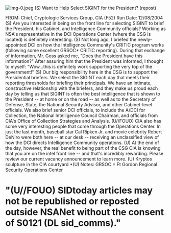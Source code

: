![img-0.jpeg](img-0.jpeg)
(S) Want to Help Select SIGINT for the President? (repost)

FROM:
Chief, Cryptologic Services Group, CIA (F52)
Run Date: 12/08/2004
(S) Are you interested in being on the front line for selecting SIGINT to brief the President, his Cabinet, and Intelligence Community officials? Working as NSA's representative in the DCI Operations Center (where the CSG is located) is definitely interesting.
(S) Not long ago, I briefed the newly-appointed DCI on how the Intelligence Community's CRITIC program works (following some excellent GRSOC* CRITIC reporting). During that exchange of information, Mr. Goss asked me, "Does the President have this information?" After assuring him that the President was informed, I thought to myself: "Wow...this is definitely work supporting the very top of the government!"
(S) Our big responsibility here in the CSG is to support the Presidential briefers. We select the SIGINT each day that meets their reporting thresholds for briefing their principals. We have an intimate, constructive relationship with the briefers, and they make us proud each day by telling us that SIGINT is often the best intelligence that is shown to the President -- at home or on the road -- as well as to the Secretary of Defense, State, the National Security Advisor, and other Cabinet-level officials. We also brief senior DCI officials, to include the A/DCI for Collection, the National Intelligence Council Chairman, and officials from CIA's Office of Collection Strategies and Analysis.
(U//FOUO) CIA also has some very interesting people that come through the Operations Center. In just the last month, baseball star Cal Ripken Jr. and movie celebrity Robert DeNiro were both here -- at our desk -- receiving an unclassified view of how the DCI directs Intelligence Community operations.
(U) At the end of the day, however, the real benefit to being part of the CSG CIA is knowing that you are on the intel front line -- and that's incredibly rewarding. Please review our current vacancy announcement to learn more.
(U) Kryptos sculpture in the CIA courtyard
*(U) Notes:
GRSOC = Ft Gordon Regional Security Operations Center

# "(U//FOUO) SIDtoday articles may not be republished or reposted outside NSANet without the consent of $\mathbf{S 0 1 2 1}$ (DL sid_comms)."
